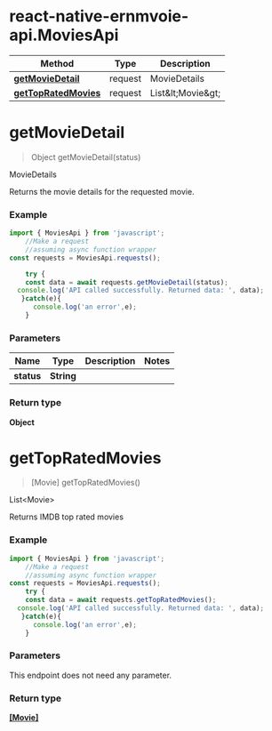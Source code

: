 # react-native-ernmvoie-api.MoviesApi


Method | Type | Description
------------- | ------ | -------------
[**getMovieDetail**](MoviesApi.md#getMovieDetail) | request | MovieDetails
[**getTopRatedMovies**](MoviesApi.md#getTopRatedMovies) | request | List&amp;lt;Movie&amp;gt;

<a name="getMovieDetail"></a>
# **getMovieDetail**
> Object getMovieDetail(status)

MovieDetails

Returns the movie details for the requested movie.

### Example
```javascript
import { MoviesApi } from 'javascript';
    //Make a request
    //assuming async function wrapper
const requests = MoviesApi.requests();

    try {
    const data = await requests.getMovieDetail(status);
  console.log('API called successfully. Returned data: ', data);
   }catch(e){
      console.log('an error',e);
    }

```

### Parameters

Name | Type | Description  | Notes
------------- | ------------- | ------------- | -------------
 **status** | **String**|  | 

### Return type

**Object**

<a name="getTopRatedMovies"></a>
# **getTopRatedMovies**
> [Movie] getTopRatedMovies()

List&lt;Movie&gt;

Returns IMDB top rated movies

### Example
```javascript
import { MoviesApi } from 'javascript';
    //Make a request
    //assuming async function wrapper
const requests = MoviesApi.requests();
    try {
    const data = await requests.getTopRatedMovies();
  console.log('API called successfully. Returned data: ', data);
   }catch(e){
      console.log('an error',e);
    }

```

### Parameters
This endpoint does not need any parameter.

### Return type

[**[Movie]**](Movie.md)

